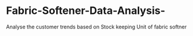 # Fabric-Softener-Data-Analysis-
Analyse the customer trends based on Stock keeping Unit of fabric softner
